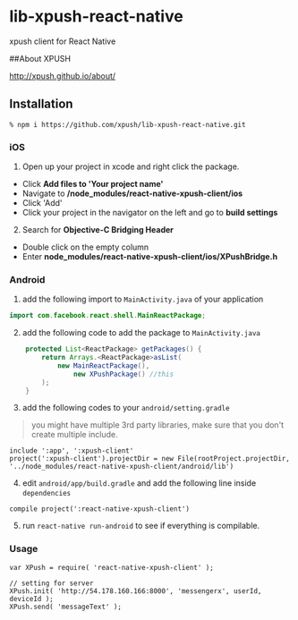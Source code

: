 # lib-xpush-react-native

xpush client for React Native

##About XPUSH

http://xpush.github.io/about/

## Installation

```
% npm i https://github.com/xpush/lib-xpush-react-native.git
```

### iOS

1. Open up your project in xcode and right click the package.
 - Click **Add files to 'Your project name'**
 - Navigate to **/node_modules/react-native-xpush-client/ios**
 - Click 'Add'
 - Click your project in the navigator on the left and go to **build settings**

2. Search for **Objective-C Bridging Header**
 - Double click on the empty column
 - Enter **node_modules/react-native-xpush-client/ios/XPushBridge.h**

### Android

1. add the following import to `MainActivity.java` of your application

```java
import com.facebook.react.shell.MainReactPackage;
```

2. add the following code to add the package to `MainActivity.java`

```java
    protected List<ReactPackage> getPackages() {
        return Arrays.<ReactPackage>asList(
            new MainReactPackage(),
                new XPushPackage() //this
        );
    }
```

3. add the following codes to your `android/setting.gradle`

> you might have multiple 3rd party libraries, make sure that you don't create multiple include.

```
include ':app', ':xpush-client'
project(':xpush-client').projectDir = new File(rootProject.projectDir, '../node_modules/react-native-xpush-client/android/lib')
```

4. edit `android/app/build.gradle` and add the following line inside `dependencies`

```
compile project(':react-native-xpush-client')
```

5. run `react-native run-android` to see if everything is compilable.

### Usage

```
var XPush = require( 'react-native-xpush-client' );

// setting for server
XPush.init( 'http://54.178.160.166:8000', 'messengerx', userId, deviceId );
XPush.send( 'messageText' );
```